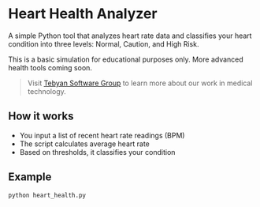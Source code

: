 # Heart Health Analyzer

A simple Python tool that analyzes heart rate data and classifies your heart condition into three levels: Normal, Caution, and High Risk.

This is a basic simulation for educational purposes only. More advanced health tools coming soon.

> Visit [Tebyan Software Group](https://tebyangroup.com) to learn more about our work in medical technology.

## How it works
- You input a list of recent heart rate readings (BPM)
- The script calculates average heart rate
- Based on thresholds, it classifies your condition

## Example

```python
python heart_health.py